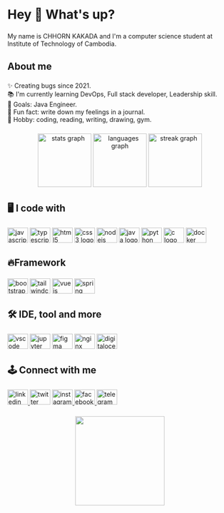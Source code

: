 <h1 align="left">Hey 👋 What's up?</h1>

###

<p align="left">My name is CHHORN KAKADA and I'm a computer science student at Institute of Technology of Cambodia.</p>

###

<h2 align="left">About me</h2>

###

<p align="left">✨ Creating bugs since 2021.<br>📚 I'm currently learning DevOps, Full stack developer, Leadership skill.<br>🎯 Goals: Java Engineer.<br>🎲 Fun fact: write down​ my feelings in a journal.<br>🖤 Hobby: coding, reading, writing, drawing, gym.</p>

###

<div align="center">
  <img src="https://github-readme-stats.vercel.app/api?username=ChhornKakada&hide_title=true&hide_rank=false&show_icons=true&include_all_commits=true&count_private=true&disable_animations=false&theme=dracula&locale=en&hide_border=true&order=1" height="120" alt="stats graph"  />
  <img src="https://github-readme-stats.vercel.app/api/top-langs?username=ChhornKakada&locale=en&hide_title=true&layout=compact&card_width=320&langs_count=6&theme=dracula&hide_border=true&order=2" height="120" alt="languages graph"  />
  <img src="https://streak-stats.demolab.com?user=ChhornKakada&locale=en&mode=daily&theme=dracula&hide_border=true&border_radius=5&order=3" height="120" alt="streak graph"  />
</div>

###

<h2 align="left">🖥️ I code with</h2>

###

<div align="left">
  <img src="https://cdn.jsdelivr.net/gh/devicons/devicon/icons/javascript/javascript-original.svg" height="34" width="46" alt="javascript logo"  />
  <img src="https://cdn.jsdelivr.net/gh/devicons/devicon/icons/typescript/typescript-original.svg" height="34" width="46" alt="typescript logo"  />
  <img src="https://cdn.jsdelivr.net/gh/devicons/devicon/icons/html5/html5-original.svg" height="34" width="46" alt="html5 logo"  />
  <img src="https://cdn.jsdelivr.net/gh/devicons/devicon/icons/css3/css3-original.svg" height="34" width="46" alt="css3 logo"  />
  <img src="https://cdn.jsdelivr.net/gh/devicons/devicon/icons/nodejs/nodejs-original.svg" height="34" width="46" alt="nodejs logo"  />
  <img src="https://cdn.jsdelivr.net/gh/devicons/devicon/icons/java/java-original.svg" height="34" width="46" alt="java logo"  />
  <img src="https://cdn.jsdelivr.net/gh/devicons/devicon/icons/python/python-original.svg" height="34" width="46" alt="python logo"  />
  <img src="https://cdn.jsdelivr.net/gh/devicons/devicon/icons/c/c-original.svg" height="34" width="46" alt="c logo"  />
  <img src="https://cdn.jsdelivr.net/gh/devicons/devicon/icons/docker/docker-original.svg" height="34" width="46" alt="docker logo"  />
</div>

###

<h2 align="left">🔥Framework</h2>

###

<div align="left">
  <img src="https://cdn.jsdelivr.net/gh/devicons/devicon/icons/bootstrap/bootstrap-original.svg" height="34" width="46" alt="bootstrap logo"  />
  <img src="https://cdn.jsdelivr.net/gh/devicons/devicon/icons/tailwindcss/tailwindcss-original-wordmark.svg" height="34" width="46" alt="tailwindcss logo"  />
  <img src="https://cdn.jsdelivr.net/gh/devicons/devicon/icons/vuejs/vuejs-original.svg" height="34" width="46" alt="vuejs logo"  />
  <img src="https://cdn.jsdelivr.net/gh/devicons/devicon/icons/spring/spring-original.svg" height="34" width="46" alt="spring logo"  />
</div>

###

<h2 align="left">🛠️ IDE, tool and more</h2>

###

<div align="left">
  <img src="https://cdn.jsdelivr.net/gh/devicons/devicon/icons/vscode/vscode-original.svg" height="34" width="46" alt="vscode logo"  />
  <img src="https://cdn.jsdelivr.net/gh/devicons/devicon/icons/jupyter/jupyter-original.svg" height="34" width="46" alt="jupyter logo"  />
  <img src="https://cdn.jsdelivr.net/gh/devicons/devicon/icons/figma/figma-original.svg" height="34" width="46" alt="figma logo"  />
  <img src="https://cdn.jsdelivr.net/gh/devicons/devicon/icons/nginx/nginx-original.svg" height="34" width="46" alt="nginx logo"  />
  <img src="https://cdn.jsdelivr.net/gh/devicons/devicon/icons/digitalocean/digitalocean-original.svg" height="34" width="46" alt="digitalocean logo"  />
</div>

###

<h2 align="left">🕹️ Connect with me</h2>

###

<div align="left">
  <a href="https://www.linkedin.com/in/kakadachhorn/" target="_blank">
    <img src="https://raw.githubusercontent.com/maurodesouza/profile-readme-generator/master/src/assets/icons/social/linkedin/default.svg" width="46" height="34" alt="linkedin logo"  />
  </a>
  <img src="https://raw.githubusercontent.com/maurodesouza/profile-readme-generator/master/src/assets/icons/social/twitter/default.svg" width="46" height="34" alt="twitter logo"  />
  <a href="https://www.instagram.com/_sacda_/" target="_blank">
    <img src="https://raw.githubusercontent.com/maurodesouza/profile-readme-generator/master/src/assets/icons/social/instagram/default.svg" width="46" height="34" alt="instagram logo"  />
  </a>
  <a href="https://www.facebook.com/chhornkakada.22/" target="_blank">
    <img src="https://raw.githubusercontent.com/maurodesouza/profile-readme-generator/master/src/assets/icons/social/facebook/default.svg" width="46" height="34" alt="facebook logo"  />
  </a>
  <a href="https://t.me/ChhornKakada" target="_blank">
    <img src="https://raw.githubusercontent.com/maurodesouza/profile-readme-generator/master/src/assets/icons/social/telegram/default.svg" width="46" height="34" alt="telegram logo"  />
  </a>
</div>

###

<div align="center">
  <img height="200" src="https://media.giphy.com/media/FoVzfcqCDSb7zCynOp/giphy.gif"  />
</div>

###